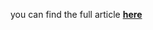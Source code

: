 you can find the full article <b><a href='https://towardsdatascience.com/time-series-forecasting-with-graph-convolutional-neural-network-7ffb3b70afcf'>here</a></b>
